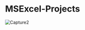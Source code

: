 # MSExcel-Projects
![Capture2](https://user-images.githubusercontent.com/37918840/185756277-12eb3541-29b4-4a87-8716-b425fd9ec89b.PNG)
